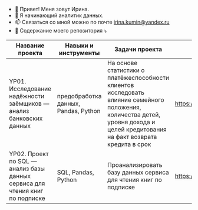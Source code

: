 - 👋 Привет! Меня зовут Ирина.
- 👀 Я начинающий аналитик данных.
- 📫 Связаться со мной можно по почте irina.kumin@yandex.ru
- 📁 Содержание моего репозитория ⤵

| Название проекта | Навыки и инструменты | Задачи проекта | Ссылка |
| --- | --- | --- | --- |
| YP01. Исследование надёжности заёмщиков — анализ банковских данных | предобработка данных, Pandas, Python | На основе статистики о платёжеспособности клиентов исследовать влияние семейного положения, количества детей, уровня дохода и целей кредитования на факт возврата кредита в срок | https://github.com/irinakuminova/YP01_Bank_clients |
| YP02. Проект по SQL — анализ базы данных сервиса для чтения книг по подписке | SQL, Pandas, Python | Проанализировать базу данных сервиса для чтения книг по подписке | https://github.com/irinakuminova/YP02_SQL_project |

<!---
irinakuminova/irinakuminova is a ✨ special ✨ repository because its `README.md` (this file) appears on your GitHub profile.
You can click the Preview link to take a look at your changes.
--->
